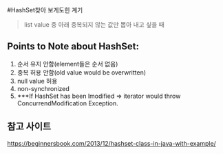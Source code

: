 #HashSet찾아 보게도힌 계기
> list value 중 아래 중복되지 않는 값만 뽑아 내고 싶을 때

## Points to Note about HashSet:
1. 순서 유지 안함(element들은 순서 없음)
2. 중복 허용 안함(old value would be overwritten)
3. null value 허용
4. non-synchronized
5. ***If HashSet has been lmodified => iterator would throw ConcurrendModification Exception.


## 참고 사이트
https://beginnersbook.com/2013/12/hashset-class-in-java-with-example/


